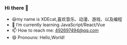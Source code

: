 ### Hi there 👋

<!--
**XDEcat-Geek/XDEcat-Geek** is a ✨ _special_ ✨ repository because its `README.md` (this file) appears on your GitHub profile.

Here are some ideas to get you started:

- 🔭 I’m currently working on ...
- 🌱 I’m currently learning ...
- 👯 I’m looking to collaborate on ...
- 🤔 I’m looking for help with ...
- 💬 Ask me about ...
- 📫 How to reach me: ...
- 😄 Pronouns: ...
- ⚡ Fun fact: ...
-->

- 😃my name is XDEcat,喜欢音乐、动漫、游戏、以及编程
- 🌱 I’m currently learning JavaScript/React/Vue
- 📫 How to reach me: 492697494@qq.com
- 😄 Pronouns: Hello,World!
